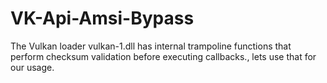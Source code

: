 # VK-Api-Amsi-Bypass
The Vulkan loader vulkan-1.dll has internal trampoline functions that perform checksum validation before executing callbacks., lets use that for our usage.
